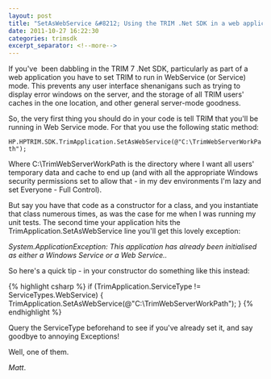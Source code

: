 ```yaml
---
layout: post
title: "SetAsWebService &#8212; Using the TRIM .Net SDK in a web application"
date: 2011-10-27 16:22:30
categories: trimsdk
excerpt_separator: <!--more-->
---
```


If you've  been dabbling in the TRIM 7 .Net SDK, particularly as part of a web application you have to set TRIM to run in WebService (or Service) mode. This prevents any user interface shenanigans such as trying to display error windows on the server, and the storage of all TRIM users' caches in the one location, and other general server-mode goodness.

<!--more-->

So, the very first thing you should do in your code is tell TRIM that you'll be running in Web Service mode. For that you use the following static method:

`HP.HPTRIM.SDK.TrimApplication.SetAsWebService(@"C:\TrimWebServerWorkPath");`

Where C:\TrimWebServerWorkPath is the directory where I want all users' temporary data and cache to end up (and with all the appropriate Windows security permissions set to allow that - in my dev environments I'm lazy and set Everyone - Full Control).

But say you have that code as a constructor for a class, and you instantiate that class numerous times, as was the case for me when I was running my unit tests. The second time your application hits the TrimApplication.SetAsWebService line you'll get this lovely exception:

*System.ApplicationException: This application has already been initialised as either a Windows Service or a Web Service..*

So here's a quick tip - in your constructor do something like this instead:

{% highlight csharp %}
if (TrimApplication.ServiceType != ServiceTypes.WebService)
{
    TrimApplication.SetAsWebService(@"C:\TrimWebServerWorkPath");
}
{% endhighlight %}

Query the ServiceType beforehand to see if you've already set it, and say goodbye to annoying Exceptions!

Well, one of them.

_Matt_.